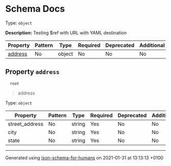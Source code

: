 # Schema Docs

Type: `object`

**Description:** Testing $ref with URL with YAML destination

| Property | Pattern | Type | Required | Deprecated | Additional | Description |
| -------- | ------- | ---- | -------- | ---------- | ---------- | ----------- |
| [address](#address)|No|object|No|No| No||

## <a name="address"></a>Property `address`

      root
 >   address

Type: `object`

| Property | Pattern | Type | Required | Deprecated | Additional | Description |
| -------- | ------- | ---- | -------- | ---------- | ---------- | ----------- |
|street_address|No|string|Yes|No| No||
|city|No|string|Yes|No| No||
|state|No|string|Yes|No| No||

----------------------------------------------------------------------------------------------------------------------------
Generated using [json-schema-for-humans](https://github.com/coveooss/json-schema-for-humans) on 2021-01-31 at 13:13:13 +0100